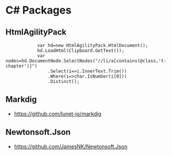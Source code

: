 # C# Packages

## HtmlAgilityPack

```
			var hd=new HtmlAgilityPack.HtmlDocument();
			hd.LoadHtml(Clipboard.GetText());
			var nodes=hd.DocumentNode.SelectNodes("//li/a[contains(@class,'t-chapter')]")
				.Select(i=>i.InnerText.Trim())
				.Where(i=>char.IsNumber(i[0]))
				.Distinct();
```

## Markdig

- https://github.com/lunet-io/markdig

## Newtonsoft.Json

- https://github.com/JamesNK/Newtonsoft.Json

